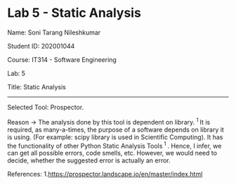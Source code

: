 # Lab 5 - Static Analysis


Name: Soni Tarang Nileshkumar

Student ID: 202001044

Course: IT314 - Software Engineering

Lab: 5 

Title: Static Analysis

---------------------------------------------------------------------------------------------





Selected Tool: Prospector.

Reason → The analysis done by this tool is dependent on library. <sup> 1 </sup> It is required, as many-a-times, the purpose of a software depends on library it is using. (For example: scipy library is used in Scientific Computing). It has the functionality of other Python Static Analysis Tools<sup> 1 </sup>. Hence, I infer, we can get all possible errors, code smells, etc. However, we would need to decide, whether the suggested error is actually an error.



References:
  1.https://prospector.landscape.io/en/master/index.html
